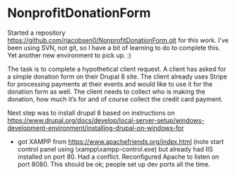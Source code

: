 # NonprofitDonationForm

Started a repository https://github.com/rjacobsen0/NonprofitDonationForm.git for this work. I've been using SVN,
not git, so I have a bit of learning to do to complete this. Yet another new environment to pick up. :)

The task is to complete a hypothetical client request. A client has asked for a simple donation form on their
Drupal 8 site. The client already uses Stripe for processing payments at their events and would like to use it
for the donation form as well. The client needs to collect who is making the donation, how much it’s for and of
course collect the credit card payment.

Next step was to install drupal 8 based on instructions on 
https://www.drupal.org/docs/develop/local-server-setup/windows-development-environment/installing-drupal-on-windows-for

 - got XAMPP from https://www.apachefriends.org/index.html (note start control panel using \xampp\xampp-control.exe)
 but already had IIS installed on port 80. Had a conflict. Reconfigured Apache to listen on port 8080. This should be
 ok; people set up dev ports all the time.


